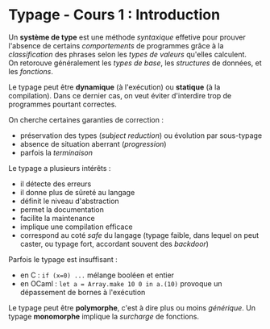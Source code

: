 # Typage - Cours 1 : Introduction

Un **système de type** est une méthode *syntaxique* effetive pour prouver
l'absence de certains *comportements* de programmes grâce à la *classification*
des phrases selon les *types de valeurs* qu'elles calculent.  
On retorouve généralement les *types de base*, les *structures* de données, et
les *fonctions*.  

Le typage peut être **dynamique** (à l'exécution) ou **statique** (à la
compilation). Dans ce dernier cas, on veut éviter d'interdire trop de
programmes pourtant correctes.  

On cherche certaines garanties de correction :

- préservation des types (*subject reduction*) ou évolution par sous-typage
- absence de situation aberrant (*progression*)
- parfois la *terminaison*

Le typage a plusieurs intérêts :

- il détecte des erreurs
- il donne plus de sûreté au langage
- définit le niveau d'abstraction
- permet la documentation
- facilite la maintenance
- implique une compilation efficace
- correspond au coté *safe* du langage (typage faible, dans lequel on
peut caster, ou typage fort, accordant souvent des *backdoor*)

Parfois le typage est insuffisant :

- en C : ```if (x=0) ...``` mélange booléen et entier
- en OCaml : ```let a = Array.make 10 0 in a.(10)``` provoque un dépassement de
bornes à l'exécution

Le typage peut être **polymorphe**, c'est à dire plus ou moins *générique*. Un
typage **monomorphe** implique la *surcharge* de fonctions.  
